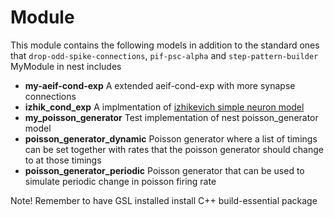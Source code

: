 # Module

This module contains the following models in addition to the standard ones 
 that `drop-odd-spike-connections`, `pif-psc-alpha` and `step-pattern-builder` MyModule in nest includes
 
- **my-aeif-cond-exp** A extended aeif-cond-exp with more synapse connections 
- **izhik_cond_exp** A implmentation of [izhikevich simple neuron model](http://www.izhikevich.org/publications/spikes.htm)
- **my_poisson_generator** Test implementation of nest poisson_generator model 
- **poisson_generator_dynamic** Poisson generator where a list of timings can be set together with rates that
 the poisson generator should change to at those timings
- **poisson_generator_periodic** Poisson generator that can be used to simulate periodic change in poisson firing rate

Note! Remember to have GSL installed
install C++ build-essential package
